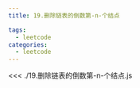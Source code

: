 ```yaml
---
title: 19.删除链表的倒数第-n-个结点

tags:
  - leetcode
categories:
  - leetcode
---
```


<<< ./19.删除链表的倒数第-n-个结点.js
